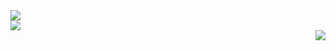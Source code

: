 <!-- [![Anurag's GitHub stats]() -->
<!-- [![Top Langs](https://github-readme-stats.vercel.app/api/top-langs/?username=AnisDhia&theme=radical)](https://github.com/anuraghazra/github-readme-stats) -->

<!-- [![Top Langs]() -->
<!-- [![GitHub Streak]() -->

<span>
  <div>
    <a href="">
      <img align="top" src="https://github-readme-stats.vercel.app/api?username=AnisDhia&count_private=true&show_icons=true&theme=onedark&include_all_commits=true"/>
    </a>
    <br/>
    <a>
      <img aling="bottom" src="https://github-readme-streak-stats.herokuapp.com?user=AnisDhia&theme=onedark&date_format=M%20j%5B%2C%20Y%5D"/>
    </a>
  </div>
  
  <a href="">
    <img align="right" src="https://github-readme-stats.vercel.app/api/top-langs/?username=AnisDhia&theme=onedark&langs_count=8"/>
  </a>
</span>

